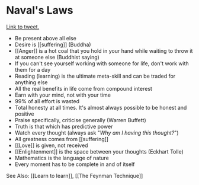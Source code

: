 # Naval's Laws

[Link to tweet.](https://twitter.com/Vedanth/status/806217119050235904)

- Be present above all else
- Desire is [[suffering]] (Buddha)
- [[Anger]] is a hot coal that you hold in your hand while waiting to throw it at someone else (Buddhist saying)
- If you can't see yourself working with someone for life, don't work with them for a day
- Reading (learning) is the ultimate meta-skill and can be traded for anything else
- All the real benefits in life come from compound interest
- Earn with your mind, not with your time
- 99% of all effort is wasted
- Total honesty at all times. It's almost always possible to be honest and positive
- Praise specifically, criticise generally (Warren Buffett)
- Truth is that which has predictive power
- Watch every thought (always ask "*Why am I having this thought?*")
- All greatness comes from [[suffering]]
- [[Love]] is given, not received
- [[Enlightenment]] is the space between your thoughts (Eckhart Tolle)
- Mathematics is the language of nature
- Every moment has to be complete in and of itself

See Also: [[Learn to learn]], [[The Feynman Technique]]